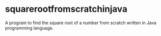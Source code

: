 # squarerootfromscratchinjava
A program to find the square root of a number from scratch written in Java programming language.
